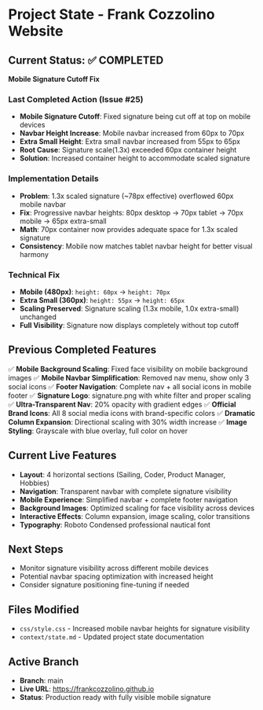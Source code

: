 # Project State - Frank Cozzolino Website

## Current Status: ✅ COMPLETED
**Mobile Signature Cutoff Fix**

### Last Completed Action (Issue #25)
- **Mobile Signature Cutoff**: Fixed signature being cut off at top on mobile devices
- **Navbar Height Increase**: Mobile navbar increased from 60px to 70px
- **Extra Small Height**: Extra small navbar increased from 55px to 65px  
- **Root Cause**: Signature scale(1.3x) exceeded 60px container height
- **Solution**: Increased container height to accommodate scaled signature

### Implementation Details
- **Problem**: 1.3x scaled signature (~78px effective) overflowed 60px mobile navbar
- **Fix**: Progressive navbar heights: 80px desktop → 70px tablet → 70px mobile → 65px extra-small
- **Math**: 70px container now provides adequate space for 1.3x scaled signature
- **Consistency**: Mobile now matches tablet navbar height for better visual harmony

### Technical Fix
- **Mobile (480px)**: `height: 60px` → `height: 70px`
- **Extra Small (360px)**: `height: 55px` → `height: 65px`
- **Scaling Preserved**: Signature scaling (1.3x mobile, 1.0x extra-small) unchanged
- **Full Visibility**: Signature now displays completely without top cutoff

## Previous Completed Features
✅ **Mobile Background Scaling**: Fixed face visibility on mobile background images
✅ **Mobile Navbar Simplification**: Removed nav menu, show only 3 social icons
✅ **Footer Navigation**: Complete nav + all social icons in mobile footer
✅ **Signature Logo**: signature.png with white filter and proper scaling
✅ **Ultra-Transparent Nav**: 20% opacity with gradient edges
✅ **Official Brand Icons**: All 8 social media icons with brand-specific colors
✅ **Dramatic Column Expansion**: Directional scaling with 30% width increase
✅ **Image Styling**: Grayscale with blue overlay, full color on hover

## Current Live Features
- **Layout**: 4 horizontal sections (Sailing, Coder, Product Manager, Hobbies)
- **Navigation**: Transparent navbar with complete signature visibility
- **Mobile Experience**: Simplified navbar + complete footer navigation
- **Background Images**: Optimized scaling for face visibility across devices
- **Interactive Effects**: Column expansion, image scaling, color transitions
- **Typography**: Roboto Condensed professional nautical font

## Next Steps
- Monitor signature visibility across different mobile devices
- Potential navbar spacing optimization with increased height
- Consider signature positioning fine-tuning if needed

## Files Modified
- `css/style.css` - Increased mobile navbar heights for signature visibility
- `context/state.md` - Updated project state documentation

## Active Branch
- **Branch**: main
- **Live URL**: https://frankcozzolino.github.io  
- **Status**: Production ready with fully visible mobile signature